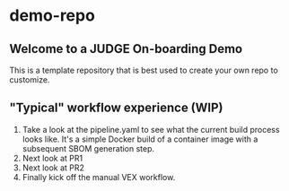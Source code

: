 # demo-repo

## Welcome to a JUDGE On-boarding Demo

This is a template repository that is best used to create your own repo to customize.

## "Typical" workflow experience (WIP)

1. Take a look at the pipeline.yaml to see what the current build process looks like. It's a simple Docker build of a container image with a subsequent SBOM generation step.
2. Next look at PR1
3. Next look at PR2
4. Finally kick off the manual VEX workflow.
